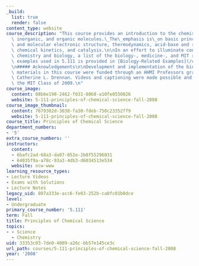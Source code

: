 ```yaml
---
_build:
  list: true
  render: false
content_type: website
course_description: "This course provides an introduction to the chemistry of biological,\
  \ inorganic, and organic molecules.\_The\_emphasis is\_on basic principles of atomic\
  \ and molecular electronic structure, thermodynamics, acid-base and redox equilibria,\
  \ chemical kinetics, and catalysis.\n\nIn an effort to illuminate connections between\
  \ chemistry and biology, a list of the biology-, medicine-, and MIT research-related\
  \ examples used in 5.111 is provided in [Biology-Related Examples](/courses/5-111-principles-of-chemical-science-fall-2008/pages/biology-related-examples).\n\
  \n##### Acknowledgements\n\nDevelopment and implementation of the biology-related\
  \ materials in this course were funded through an HHMI Professors grant to Prof.\
  \ Catherine L. Drennan. Videos and captioning were made possible and supported by\
  \ the MIT Class of 2009.\n"
course_image:
  content: 08b6e198-2462-f031-8068-a10fe0550826
  website: 5-111-principles-of-chemical-science-fall-2008
course_image_thumbnail:
  content: 7679302d-3038-fa30-fdeb-750c23352ff9
  website: 5-111-principles-of-chemical-science-fall-2008
course_title: Principles of Chemical Science
department_numbers:
- '5'
extra_course_numbers: ''
instructors:
  content:
  - 6bafc2ad-68a3-da07-052e-2b8f55296031
  - 64035f9a-a78c-93a3-4db3-d6034513e534
  website: ocw-www
learning_resource_types:
- Lecture Videos
- Exams with Solutions
- Lecture Notes
legacy_uid: 807a333e-acc6-fe03-252b-ca0fc01b0dce
level:
- Undergraduate
primary_course_number: '5.111'
term: Fall
title: Principles of Chemical Science
topics:
- - Science
  - Chemistry
uid: 33353c03-7de0-4009-a26c-bb57e145ce3c
url_path: courses/5-111-principles-of-chemical-science-fall-2008
year: '2008'
---
```

